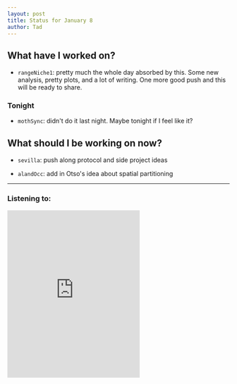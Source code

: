```yaml
---
layout: post 
title: Status for January 8 
author: Tad
---
```


## What have I worked on?

* `rangeNiche1`: pretty much the whole day absorbed by this. Some new analysis, pretty plots, and a lot of writing. One more good push and this will be ready to share. 





### Tonight

* `mothSync`: didn't do it last night. Maybe tonight if I feel like it?





## What should I be working on now?

* `sevilla`: push along protocol and side project ideas

* `alandOcc`: add in Otso's idea about spatial partitioning 






--- 

### Listening to:

<iframe src="https://open.spotify.com/embed/track/4qpCO97LksPUKccVzFSXAN" width="300" height="380" frameborder="0" allowtransparency="true" allow="encrypted-media"></iframe>

<i class='fa fa-code' style='color:pink'></i>
